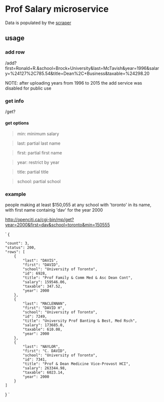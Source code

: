 # Prof Salary microservice

Data is populated by the [scraper](https://github.com/openciti/sunshinelistscraper)

## usage 

### add row

/add?first=Ronald+R.&school=Brock+University&last=McTavish&year=1996&salary=%24127%2C785.54&title=Dean%2C+Business&taxable=%24298.20

NOTE: after uploading years from 1996 to 2015 the add service was disabled for public use


### get info

/get?
 
#### get options

> min: minimum salary

> last: partial last name  

> first: partial first name

> year: restrict by year

> title: partial title

> school: partial school


### example

people making at least $150,055 at any school with 'toronto' in its name, with first name containig 'dav' for the year 2000 

http://openciti.ca/cgi-bin/mp/get?year=2000&first=dav&school=toronto&min=150555

`
{

    "count": 3,
    "status": 200,
    "rows": [
        {
            "last": "DAVIS",
            "first": "DAVID",
            "school": "University of Toronto",
            "id": 6928,
            "title": "Prof Family & Comm Med & Asc Dean Cont",
            "salary": 159546.06,
            "taxable": 347.52,
            "year": 2000
        },
        {
            "last": "MACLENNAN",
            "first": "DAVID H",
            "school": "University of Toronto",
            "id": 7249,
            "title": "University Prof Banting & Best, Med Rsch",
            "salary": 173685.0,
            "taxable": 610.08,
            "year": 2000
        },
        {
            "last": "NAYLOR",
            "first": "C. DAVID",
            "school": "University of Toronto",
            "id": 7341,
            "title": "Prof & Dean Medicine Vice-Provost HCI",
            "salary": 263344.98,
            "taxable": 6023.14,
            "year": 2000
        }
    ]

}
`


